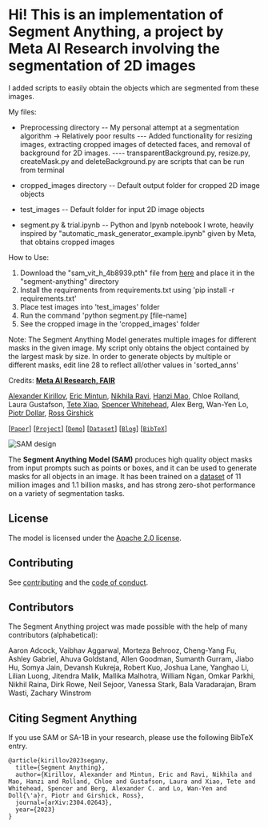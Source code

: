 # Hi! This is an implementation of Segment Anything, a project by Meta AI Research involving the segmentation of 2D images

I added scripts to easily obtain the objects which are segmented from these images. 

My files:
- Preprocessing directory
-- My personal attempt at a segmentation algorithm -> Relatively poor results
--- Added functionality for resizing images, extracting cropped images of detected faces, and removal of background for 2D images.
---- transparentBackground.py, resize.py, createMask.py and deleteBackground.py are scripts that can be run from terminal

- cropped_images directory
-- Default output folder for cropped 2D image objects

- test_images
-- Default folder for input 2D image objects

- segment.py & trial.ipynb
-- Python and Ipynb notebook I wrote, heavily inspired by "automatic_mask_generator_example.ipynb" given by Meta, that obtains cropped images

How to Use:
1. Download the "sam_vit_h_4b8939.pth" file from [here](https://github.com/facebookresearch/segment-anything#model-checkpoints) and place it in the "segment-anything" directory
2. Install the requirements from requirements.txt using 'pip install -r requirements.txt'
3. Place test images into 'test_images' folder
4. Run the command 'python segment.py [file-name]
5. See the cropped image in the 'cropped_images' folder

Note:
The Segment Anything Model generates multiple images for different masks in the given image. My script only obtains the object contained by the largest mask by size. In order to generate objects by multiple or different masks, edit line 28 to reflect all/other values in 'sorted_anns'


Credits:
**[Meta AI Research, FAIR](https://ai.facebook.com/research/)**

[Alexander Kirillov](https://alexander-kirillov.github.io/), [Eric Mintun](https://ericmintun.github.io/), [Nikhila Ravi](https://nikhilaravi.com/), [Hanzi Mao](https://hanzimao.me/), Chloe Rolland, Laura Gustafson, [Tete Xiao](https://tetexiao.com), [Spencer Whitehead](https://www.spencerwhitehead.com/), Alex Berg, Wan-Yen Lo, [Piotr Dollar](https://pdollar.github.io/), [Ross Girshick](https://www.rossgirshick.info/)

[[`Paper`](https://ai.facebook.com/research/publications/segment-anything/)] [[`Project`](https://segment-anything.com/)] [[`Demo`](https://segment-anything.com/demo)] [[`Dataset`](https://segment-anything.com/dataset/index.html)] [[`Blog`](https://ai.facebook.com/blog/segment-anything-foundation-model-image-segmentation/)] [[`BibTeX`](#citing-segment-anything)]

![SAM design](assets/model_diagram.png?raw=true)

The **Segment Anything Model (SAM)** produces high quality object masks from input prompts such as points or boxes, and it can be used to generate masks for all objects in an image. It has been trained on a [dataset](https://segment-anything.com/dataset/index.html) of 11 million images and 1.1 billion masks, and has strong zero-shot performance on a variety of segmentation tasks.

## License

The model is licensed under the [Apache 2.0 license](LICENSE).

## Contributing

See [contributing](CONTRIBUTING.md) and the [code of conduct](CODE_OF_CONDUCT.md).

## Contributors

The Segment Anything project was made possible with the help of many contributors (alphabetical):

Aaron Adcock, Vaibhav Aggarwal, Morteza Behrooz, Cheng-Yang Fu, Ashley Gabriel, Ahuva Goldstand, Allen Goodman, Sumanth Gurram, Jiabo Hu, Somya Jain, Devansh Kukreja, Robert Kuo, Joshua Lane, Yanghao Li, Lilian Luong, Jitendra Malik, Mallika Malhotra, William Ngan, Omkar Parkhi, Nikhil Raina, Dirk Rowe, Neil Sejoor, Vanessa Stark, Bala Varadarajan, Bram Wasti, Zachary Winstrom

## Citing Segment Anything

If you use SAM or SA-1B in your research, please use the following BibTeX entry.

```
@article{kirillov2023segany,
  title={Segment Anything},
  author={Kirillov, Alexander and Mintun, Eric and Ravi, Nikhila and Mao, Hanzi and Rolland, Chloe and Gustafson, Laura and Xiao, Tete and Whitehead, Spencer and Berg, Alexander C. and Lo, Wan-Yen and Doll{\'a}r, Piotr and Girshick, Ross},
  journal={arXiv:2304.02643},
  year={2023}
}
```
